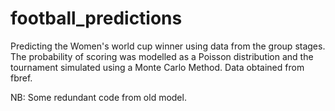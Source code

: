 # football_predictions

Predicting the Women's world cup winner using data from the group stages. 
The probability of scoring was modelled as a Poisson distribution and the tournament simulated using a Monte Carlo Method.
Data obtained from fbref.

NB: Some redundant code from old model.
